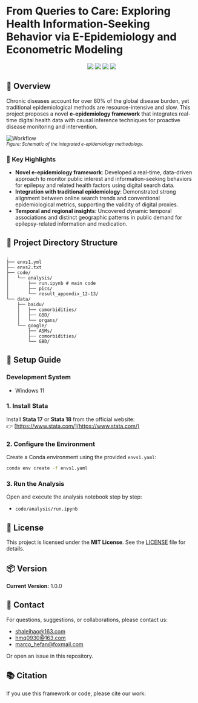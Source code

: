 
# From Queries to Care: Exploring Health Information-Seeking Behavior via E-Epidemiology and Econometric Modeling




<p align="center">
  <img src="https://img.shields.io/badge/Stata-17%2F18-lightgrey?logo=stata" />
  <img src="https://img.shields.io/badge/Python-3.8+-blue?logo=python" />
  <img src="https://img.shields.io/badge/License-MIT-green?logo=github" />
  <img src="https://img.shields.io/badge/Version-1.0.0-orange" />
</p>



## 📝 Overview

Chronic diseases account for over 80% of the global disease burden, yet traditional epidemiological methods are resource-intensive and slow. This project proposes a novel **e-epidemiology framework** that integrates real-time digital health data with causal inference techniques for proactive disease monitoring and intervention.

![Workflow](figure4.png)  
*<sub>Figure: Schematic of the integrated e-epidemiology methodology.</sub>*

### 🌟 Key Highlights
- **Novel e-epidemiology framework**: Developed a real-time, data-driven approach to monitor public interest and information-seeking behaviors for epilepsy and related health factors using digital search data.
- **Integration with traditional epidemiology**: Demonstrated strong alignment between online search trends and conventional epidemiological metrics, supporting the validity of digital proxies.
- **Temporal and regional insights**: Uncovered dynamic temporal associations and distinct geographic patterns in public demand for epilepsy-related information and medication.


## 📁 Project Directory Structure

```plaintext
.
├── envs1.yml
├── envs2.txt
├── code/
│   └── analysis/
│       ├── run.ipynb # main code
│       ├── pics/
│       └── result_appendix_12-13/
└── data/
    ├── baidu/
    │   ├── comorbidities/
    │   ├── GBD/
    │   └── organs/
    └── google/
        ├── ASMs/
        ├── comorbidities/
        └── GBD/
```


## 🚀 Setup Guide

###  Development System

- Windows 11

### 1. Install Stata

Install **Stata 17** or **Stata 18** from the official website:  
👉 [https://www.stata.com/](https://www.stata.com/)

### 2. Configure the Environment

Create a Conda environment using the provided `envs1.yaml`:
```bash
conda env create -f envs1.yaml
```

### 3. Run the Analysis

Open and execute the analysis notebook step by step:
- `code/analysis/run.ipynb`



## 📄 License

This project is licensed under the **MIT License**. See the [LICENSE](LICENSE) file for details.



## 📦 Version

**Current Version:** 1.0.0


## 📧 Contact

For questions, suggestions, or collaborations, please contact us:

- shaleihao@163.com
- hmq0930@163.com
- marco_hefan@foxmail.com

Or open an issue in this repository.



## 📚 Citation

If you use this framework or code, please cite our work:

```

```

